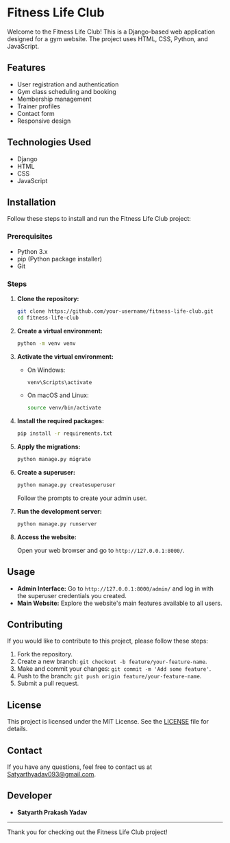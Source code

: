 # Fitness Life Club

Welcome to the Fitness Life Club! This is a Django-based web application designed for a gym website. The project uses HTML, CSS, Python, and JavaScript.

## Features

- User registration and authentication
- Gym class scheduling and booking
- Membership management
- Trainer profiles
- Contact form
- Responsive design

## Technologies Used

- Django
- HTML
- CSS
- JavaScript

## Installation

Follow these steps to install and run the Fitness Life Club project:

### Prerequisites

- Python 3.x
- pip (Python package installer)
- Git

### Steps

1. **Clone the repository:**

    ```sh
    git clone https://github.com/your-username/fitness-life-club.git
    cd fitness-life-club
    ```

2. **Create a virtual environment:**

    ```sh
    python -m venv venv
    ```

3. **Activate the virtual environment:**

    - On Windows:

        ```sh
        venv\Scripts\activate
        ```

    - On macOS and Linux:

        ```sh
        source venv/bin/activate
        ```

4. **Install the required packages:**

    ```sh
    pip install -r requirements.txt
    ```

5. **Apply the migrations:**

    ```sh
    python manage.py migrate
    ```

6. **Create a superuser:**

    ```sh
    python manage.py createsuperuser
    ```

    Follow the prompts to create your admin user.

7. **Run the development server:**

    ```sh
    python manage.py runserver
    ```

8. **Access the website:**

    Open your web browser and go to `http://127.0.0.1:8000/`.

## Usage

- **Admin Interface:** Go to `http://127.0.0.1:8000/admin/` and log in with the superuser credentials you created.
- **Main Website:** Explore the website's main features available to all users.

## Contributing

If you would like to contribute to this project, please follow these steps:

1. Fork the repository.
2. Create a new branch: `git checkout -b feature/your-feature-name`.
3. Make and commit your changes: `git commit -m 'Add some feature'`.
4. Push to the branch: `git push origin feature/your-feature-name`.
5. Submit a pull request.

## License

This project is licensed under the MIT License. See the [LICENSE](LICENSE) file for details.

## Contact

If you have any questions, feel free to contact us at Satyarthyadav093@gmail.com.
## Developer

- **Satyarth Prakash Yadav**
---

Thank you for checking out the Fitness Life Club project!
